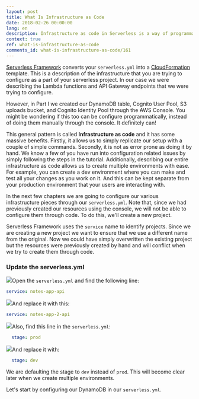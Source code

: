 ```yaml
---
layout: post
title: What Is Infrastructure as Code
date: 2018-02-26 00:00:00
lang: en
description: Infrastructure as code in Serverless is a way of programmatically defining the resources your project is going to use. In the case of Serverless Framework, these are defined in the serverless.yml.
context: true
ref: what-is-infrastructure-as-code
comments_id: what-is-infrastructure-as-code/161
---
```


[Serverless Framework](https://serverless.com) converts your `serverless.yml` into a [CloudFormation](https://aws.amazon.com/cloudformation) template. This is a description of the infrastructure that you are trying to configure as a part of your serverless project. In our case we were describing the Lambda functions and API Gateway endpoints that we were trying to configure.

However, in Part I we created our DynamoDB table, Cognito User Pool, S3 uploads bucket, and Cognito Identity Pool through the AWS Console. You might be wondering if this too can be configure programmatically, instead of doing them manually through the console. It definitely can!

This general pattern is called **Infrastructure as code** and it has some massive benefits. Firstly, it allows us to simply replicate our setup with a couple of simple commands. Secondly, it is not as error prone as doing it by hand. We know a few of you have run into configuration related issues by simply following the steps in the tutorial. Additionally, describing our entire infrastructure as code allows us to create multiple environments with ease. For example, you can create a dev environment where you can make and test all your changes as you work on it. And this can be kept separate from your production environment that your users are interacting with.

In the next few chapters we are going to configure our various infrastructure pieces through our `serverless.yml`. Note that, since we had previously created our resources using the console, we will not be able to configure them through code. To do this, we'll create a new project.

Serverless Framework uses the `service` name to identify projects. Since we are creating a new project we want to ensure that we use a different name from the original. Now we could have simply overwritten the existing project but the resources were previously created by hand and will conflict when we try to create them through code.

### Update the serverless.yml

<img class="code-marker" src="/assets/s.png" />Open the `serverless.yml` and find the following line:

``` yml
service: notes-app-api
```

<img class="code-marker" src="/assets/s.png" />And replace it with this:

``` yml
service: notes-app-2-api
```

<img class="code-marker" src="/assets/s.png" />Also, find this line in the `serverless.yml`:

``` yml
  stage: prod
``` 

<img class="code-marker" src="/assets/s.png" />And replace it with:

``` yml
  stage: dev
```

We are defaulting the stage to `dev` instead of `prod`. This will become clear later when we create multiple environments.

Let's start by configuring our DynamoDB in our `serverless.yml`. 
